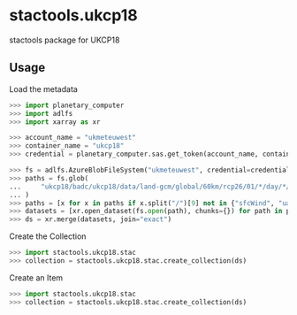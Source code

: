 # stactools.ukcp18

stactools package for UKCP18

## Usage

Load the metadata

```python
>>> import planetary_computer
>>> import adlfs
>>> import xarray as xr

>>> account_name = "ukmeteuwest"
>>> container_name = "ukcp18"
>>> credential = planetary_computer.sas.get_token(account_name, container_name).token

>>> fs = adlfs.AzureBlobFileSystem("ukmeteuwest", credential=credential)
>>> paths = fs.glob(
...     "ukcp18/badc/ukcp18/data/land-gcm/global/60km/rcp26/01/*/day/*/*18991201-19091130.nc"
... )
>>> paths = [x for x in paths if x.split("/")[9] not in {"sfcWind", "uas", "vas"}]
>>> datasets = [xr.open_dataset(fs.open(path), chunks={}) for path in paths]
>>> ds = xr.merge(datasets, join="exact")
```

Create the Collection

```python
>>> import stactools.ukcp18.stac
>>> collection = stactools.ukcp18.stac.create_collection(ds)
```

Create an Item

```python
>>> import stactools.ukcp18.stac
>>> collection = stactools.ukcp18.stac.create_collection(ds)
```
